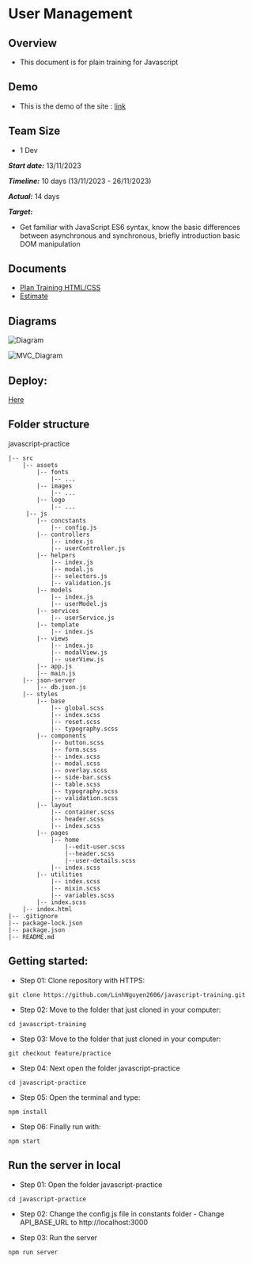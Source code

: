 # User Management

## Overview

- This document is for plain training for Javascript

## Demo

- This is the demo of the site : [link](https://webix.com/demos/user-manager/)

## Team Size 

- 1 Dev

***Start date:*** 13/11/2023


***Timeline:*** 10 days (13/11/2023 - 26/11/2023)

***Actual:*** 14 days

***Target:***

- Get familiar with JavaScript ES6 syntax, know the basic differences between asynchronous and synchronous, briefly introduction basic DOM manipulation
    
## Documents
- [Plan Training HTML/CSS](https://docs.google.com/document/d/16Wv5Snmz77B7VQh16i1PqQSkB-bY8KmtAXYW4GTYvP4/edit?usp=sharing)
- [Estimate](https://docs.google.com/document/d/13MyW6R9-Obczd3Wn46hjCHVOqPfv1ic6sj33fF_vwJw/edit?usp=sharing)
​
## Diagrams
![Diagram](https://github.com/LinhNguyen2606/javascript-training/assets/91473355/d980d53a-55f4-4580-84f6-13abbd8ca8b4)

![MVC_Diagram](https://github.com/LinhNguyen2606/javascript-training/assets/91473355/1cffef6f-e52b-4cea-83f1-55693add8f2e)

## Deploy:
[Here](https://javascript-training-psi.vercel.app/)

## Folder structure ##
javascript-practice


~~~
|-- src
    |-- assets
        |-- fonts
            |-- ...
        |-- images
            |-- ...
        |-- logo
            |-- ...
     |-- js
        |-- concstants
            |-- config.js
        |-- controllers
            |-- index.js
            |-- userController.js
        |-- helpers
            |-- index.js
            |-- modal.js
            |-- selectors.js
            |-- validation.js
        |-- models
            |-- index.js
            |-- userModel.js
        |-- services
            |-- userService.js
        |-- template
            |-- index.js
        |-- views
            |-- index.js
            |-- modalView.js
            |-- userView.js
        |-- app.js
        |-- main.js
    |-- json-server
        |-- db.json.js
    |-- styles
        |-- base
            |-- global.scss
            |-- index.scss
            |-- reset.scss
            |-- typography.scss
        |-- components
            |-- button.scss
            |-- form.scss
            |-- index.scss
            |-- modal.scss
            |-- overlay.scss
            |-- side-bar.scss
            |-- table.scss
            |-- typography.scss
            |-- validation.scss
        |-- layout
            |-- container.scss
            |-- header.scss
            |-- index.scss
        |-- pages
            |-- home
                |--edit-user.scss
                |--header.scss
                |--user-details.scss
            |-- index.scss
        |-- utilities
            |-- index.scss
            |-- mixin.scss
            |-- variables.scss
        |-- index.scss
    |-- index.html
|-- .gitignore
|-- package-lock.json
|-- package.json
|-- README.md
~~~

## Getting started:
- Step 01: Clone repository with HTTPS:
~~~
git clone https://github.com/LinhNguyen2606/javascript-training.git
~~~

- Step 02: Move to the folder that just cloned in your computer:
~~~
cd javascript-training
~~~

- Step 03: Move to the folder that just cloned in your computer:
~~~
git checkout feature/practice
~~~

- Step 04: Next open the folder javascript-practice
~~~
cd javascript-practice
~~~

- Step 05: Open the terminal and type:
~~~
npm install
~~~

- Step 06: Finally run with:
~~~
npm start
~~~

## Run the server in local
- Step 01:  Open the folder javascript-practice
~~~
cd javascript-practice
~~~

- Step 02: Change the config.js file in constants folder -
           Change API_BASE_URL to http://localhost:3000

- Step 03:  Run the server
~~~
npm run server
~~~